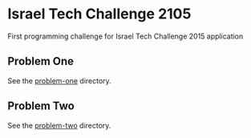 # Israel Tech Challenge 2105
First programming challenge for Israel Tech Challenge 2015 application

## Problem One
See the [problem-one](https://github.com/benjaminran/israeltechchallenge2015/tree/master/problem-one) directory.


## Problem Two
See the [problem-two](#) directory.

